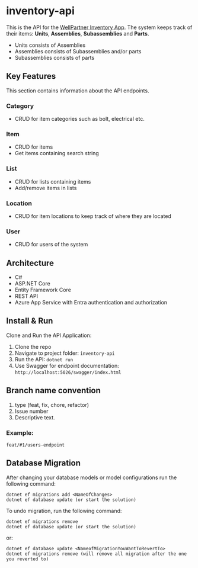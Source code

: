 # inventory-api

This is the API for the [WellPartner Inventory App](https://github.com/OptiCorp/inventory-app). 
The system keeps track of their items: **Units**, **Assemblies**, **Subassemblies** and **Parts**.

- Units consists of Assemblies
- Assemblies consists of Subassemblies and/or parts
- Subassemblies consists of parts

## Key Features
This section contains information about the API endpoints.

### Category

- CRUD for item categories such as bolt, electrical etc.


### Item

- CRUD for items
- Get items containing search string

### List

- CRUD for lists containing items
- Add/remove items in lists

### Location

- CRUD for item locations to keep track of where they are located

### User

- CRUD for users of the system


## Architecture

- C#
- ASP.NET Core
- Entity Framework Core
- REST API
- Azure App Service with Entra authentication and authorization

## Install & Run

Clone and Run the API Application:

1. Clone the repo
2. Navigate to project folder: `inventory-api`
3. Run the API: `dotnet run`
4. Use Swagger for endpoint documentation: `http://localhost:5026/swagger/index.html`


## Branch name convention
1. type (feat, fix, chore, refactor)
2. Issue number
3. Descriptive text.

### Example:

```
feat/#1/users-endpoint
```

## Database Migration

After changing your database models or model configurations run the following command:

```dotnet
dotnet ef migrations add <NameOfChanges>
dotnet ef database update (or start the solution)
```

To undo migration, run the following command:

```dotnet
dotnet ef migrations remove
dotnet ef database update (or start the solution)
```

or:

```dotnet
dotnet ef database update <NameofMigrationYouWantToRevertTo>
dotnet ef migrations remove (will remove all migration after the one you reverted to)
```
